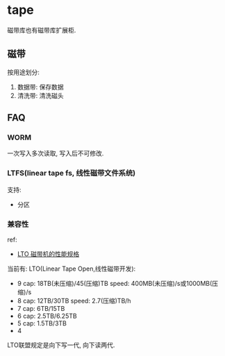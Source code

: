 # tape
磁带库也有磁带库扩展柜.

## 磁带
按用途划分:
1. 数据带: 保存数据
1. 清洗带: 清洗磁头

## FAQ
### WORM
一次写入多次读取, 写入后不可修改.

### LTFS(linear tape fs, 线性磁带文件系统)
支持:
- 分区

### 兼容性
ref:
- [LTO 磁带机的性能规格](https://www.ibm.com/docs/zh/ts4500-tape-library)

当前有: LTO(Linear Tape Open,线性磁带开发):
- 9
	cap: 18TB(未压缩)/45(压缩)TB
	speed: 400MB(未压缩)/s或1000MB(压缩)/s
- 8
	cap: 12TB/30TB 
	speed: 2.7(压缩)TB/h
- 7
	cap: 6TB/15TB
- 6
	cap: 2.5TB/6.25TB
- 5
	cap: 1.5TB/3TB
- 4

LTO联盟规定是向下写一代, 向下读两代.